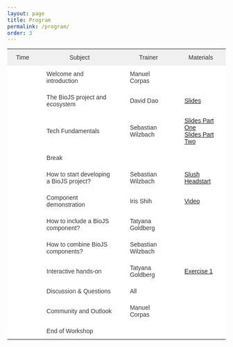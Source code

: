 ```yaml
---
layout: page
title: Program
permalink: /program/
order: 3
---
```


<style type="text/css">
.tg  {border-collapse:collapse;border-spacing:0;border-color:#ccc;border:none;margin:0px auto;}
.tg td{font-family:Arial, sans-serif;font-size:14px;padding:11px 20px;border-style:solid;border-width:0px;overflow:hidden;word-break:normal;border-color:#ccc;color:#333;background-color:#fff;}
.tg th{font-family:Arial, sans-serif;font-size:14px;font-weight:normal;padding:11px 20px;border-style:solid;border-width:0px;overflow:hidden;word-break:normal;border-color:#ccc;color:#333;background-color:#f0f0f0;}
.tg .tg-s6z2{text-align:center}
</style>
<table class="tg">
  <tr>
    <th class="tg-s6z2">Time</th>
    <th class="tg-031e">Subject</th>
    <th class="tg-031e">Trainer</th>
    <th class="tg-031e">Materials</th>
  </tr>
  <tr>
    <td class="tg-031e"></td>
    <td class="tg-031e">Welcome and introduction</td>
    <td class="tg-031e">Manuel Corpas</td>
    <td class="tg-031e" biojs-date="2014-11-05 02:00"></td>
  </tr>
  <tr>
    <td class="tg-031e"></td>
    <td class="tg-031e">The BioJS project and ecosystem</td>
    <td class="tg-031e">David Dao</td>
    <td class="tg-031e"><a href="http://slides.biojs.net/ebi-biojs-intro/">Slides</a></td>
  </tr>
  <tr>
    <td class="tg-031e"></td>
    <td class="tg-031e">Tech Fundamentals</td>
    <td class="tg-031e">Sebastian Wilzbach</td>
    <td class="tg-031e"><a href="http://slides.biojs.net/ebi-tech-fundamentals-1/#/">Slides Part One</a><br><a href="http://slides.biojs.net/ebi-tech-fundamentals-2/">Slides Part Two</a> </td>
  </tr>
 <tr>
    <td class="tg-031e"></td>
    <td class="tg-031e">Break</td>
    <td class="tg-031e"></td>
    <td class="tg-031e"></td>
  </tr>
  <tr>
    <td class="tg-031e"></td>
    <td class="tg-031e">How to start developing a BioJS project?</td>
    <td class="tg-031e">Sebastian Wilzbach</td>
    <td class="tg-031e" biojs-date="2014-11-05 11:30">
      <a href="https://github.com/biojs/slush-biojs">Slush</a><br>
      <a href="http://edu.biojs.net/series/101/22_headstart.html">Headstart</a>
    </td>
  </tr>
  <tr>
    <td class="tg-031e"></td>
    <td class="tg-031e">Component demonstration</td>
    <td class="tg-031e">Iris Shih</td>
    <td class="tg-031e"><a href="https://www.youtube.com/watch?v=SkMKuj-Q0YI">Video</a></td>
  </tr>
  <tr>
    <td class="tg-031e"></td>
    <td class="tg-031e">How to include a BioJS component?</td>
    <td class="tg-031e">Tatyana Goldberg</td>
    <td class="tg-031e"></td>
  </tr>
  <tr>
    <td class="tg-031e"></td>
    <td class="tg-031e">How to combine BioJS components?</td>
    <td class="tg-031e">Sebastian Wilzbach</td>
    <td class="tg-031e"></td>
  </tr>
  <tr>
    <td class="tg-031e"></td>
    <td class="tg-031e">Interactive hands-on</td>
    <td class="tg-031e">Tatyana Goldberg</td>
    <td class="tg-031e" biojs-date="2014-11-05 11:35">
      <a href="https://github.com/daviddao/ebi-exercise">Exercise 1</a>
    </td>
  </tr>
  <tr>
    <td class="tg-031e"></td>
    <td class="tg-031e">Discussion &amp; Questions</td>
    <td class="tg-031e">All</td>
    <td class="tg-031e"></td>
  </tr>
  <tr>
    <td class="tg-031e"></td>
    <td class="tg-031e">Community and Outlook</td>
    <td class="tg-031e">Manuel Corpas</td>
    <td class="tg-031e"></td>
  </tr>
  <tr>
    <td class="tg-031e"></td>
    <td class="tg-031e">End of Workshop</td>
    <td class="tg-031e"></td>
    <td class="tg-031e"></td>
  </tr>
</table>


<script src="{{ baseurl }}/js/hider.js"></script>
